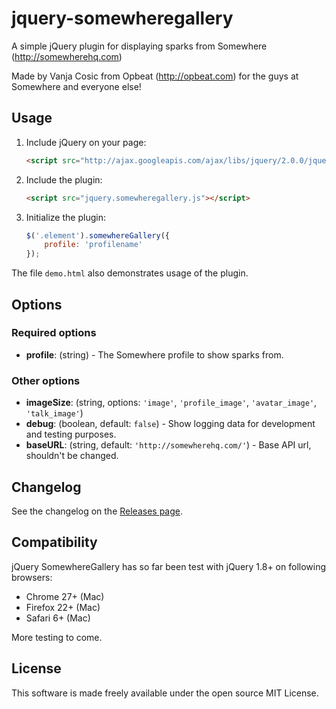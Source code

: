 jquery-somewheregallery
================

A simple jQuery plugin for displaying sparks from Somewhere (http://somewherehq.com)

Made by Vanja Cosic from Opbeat (http://opbeat.com) for the guys at Somewhere and everyone else!

## Usage

1. Include jQuery on your page:

    ```html
    <script src="http://ajax.googleapis.com/ajax/libs/jquery/2.0.0/jquery.min.js"></script>
    ```

2. Include the plugin:

    ```html
    <script src="jquery.somewheregallery.js"></script>
    ```

3. Initialize the plugin:

    ```javascript
    $('.element').somewhereGallery({
        profile: 'profilename'
    });
    ```

The file `demo.html` also demonstrates usage of the plugin.

## Options

### Required options

- **profile**: (string) - The Somewhere profile to show sparks from.

### Other options

- **imageSize**: (string, options: `'image'`, `'profile_image'`, `'avatar_image'`, `'talk_image'`)
- **debug**: (boolean, default: `false`) - Show logging data for development and testing purposes.
- **baseURL**: (string, default: `'http://somewherehq.com/'`) - Base API url, shouldn't be changed.

## Changelog

See the changelog on the [Releases page](https://github.com/vanjacosic/jquery-somewheregallery/releases).

## Compatibility

jQuery SomewhereGallery has so far been test with jQuery 1.8+ on following browsers:

* Chrome 27+ (Mac)
* Firefox 22+ (Mac)
* Safari 6+ (Mac)

More testing to come.


## License

This software is made freely available under the open source MIT License.